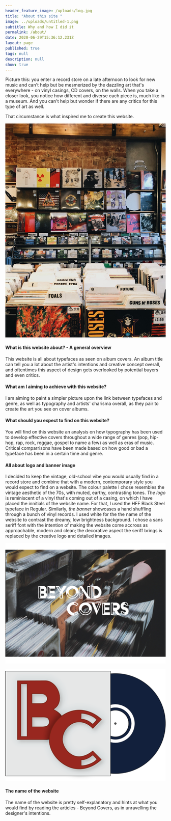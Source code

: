 ```yaml
---
header_feature_image: /uploads/log.jpg
title: "About this site "
image: ../uploads/untitled-1.png
subtitle: Why and how I did it
permalink: /about/
date: 2020-06-29T15:36:12.231Z
layout: page
published: true
tags: null
description: null
show: true
---
```



Picture this: you enter a record store on a late afternoon to look for new music and can't help but be mesmerized by the dazzling art that's everywhere - on vinyl casings, CD covers, on the walls. When you take a closer look, you notice how different and diverse each piece is, much like in a museum. And you can't help but wonder if there are any critics for this type of art as well. 

That circumstance is what inspired me to create this website. 

![The Truck Music Store, Oxford](../uploads/img_8039.jpg "The Truck Music Store, Oxford")

#### What is this website about? - A general overview

This website is all about typefaces as seen on album covers. An album title can tell you a lot about the artist's intentions and creative concept overall, and oftentimes this aspect of design gets overlooked by potential buyers and even critics. 

#### What am I aiming to achieve with this website? 

I am aiming to paint a simpler picture upon the link between typefaces and genre, as well as typography and artists' charisma overall, as they pair to create the art you see on cover albums. 

#### What should you expect to find on this website? 

You will find on this website an analysis on how typography has been used to develop effective covers throughout a wide range of genres (pop, hip-hop, rap, rock, reggae, gospel to name a few) as well as eras of music. Critical comparrisons have been made based on how good or bad a typeface has been in a certain time and genre. 

#### All about logo and banner image

I decided to keep the vintage, old-school vibe you would usually find in a record store and combine that with a modern, contemporary style you would expect to find on a website. The colour palette I chose resembles the vintage aesthetic of the 70s, with muted, earthy, contrasting tones. *The logo* is reminiscent of a vinyl that's coming out of a casing, on which I have placed the innitials of the website name. For that, I used the HFF Black Steel typeface in Regular. Similarly, *the banner* showcases a hand shuffling through a bunch of vinyl records. I used white for the the name of the website to contrast the dreamy, low brightness background. I chose a sans seriff font with the intention of making the website come accross as approachable, modern and clean; the decorative aspect the seriff brings is replaced by the creative logo and detailed images. 

![This is the banner image](../uploads/goodpicture.png "This is the banner image ")

![This is the logo](../uploads/untitled-3.png "This is the logo")

#### The name of the website

The name of the website is pretty self-explanatory and hints at what you would find by reading the articles - Beyond Covers, as in unravelling the designer's intentions.